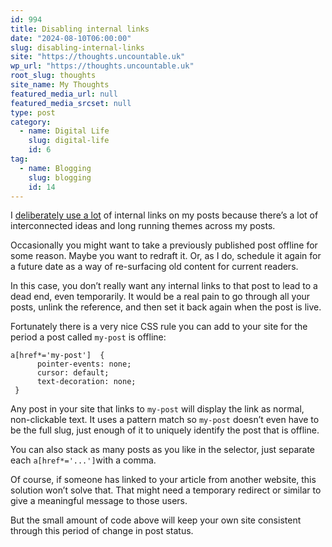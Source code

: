 ```yaml
---
id: 994
title: Disabling internal links
date: "2024-08-10T06:00:00"
slug: disabling-internal-links
site: "https://thoughts.uncountable.uk"
wp_url: "https://thoughts.uncountable.uk"
root_slug: thoughts
site_name: My Thoughts
featured_media_url: null
featured_media_srcset: null
type: post
category:
  - name: Digital Life
    slug: digital-life
    id: 6
tag:
  - name: Blogging
    slug: blogging
    id: 14
---
```



<p>I <a href="https://thoughts.uncountable.uk/do-one-thing-well/" data-type="post" data-id="207">deliberately use a lot</a> of internal links on my posts because there&#8217;s a lot of interconnected ideas and long running themes across my posts.</p>



<p>Occasionally you might want to take a previously published post offline for some reason.  Maybe you want to redraft it.  Or, as I do, schedule it again for a future date as a way of re-surfacing old content for current readers.</p>



<p>In this case, you don&#8217;t really want any internal links to that post to lead to a dead end, even temporarily.  It would be a real pain to go through all your posts, unlink the reference, and then set it back again when the post is live.</p>



<p>Fortunately there is a very nice CSS rule you can add to your site for the period a post called <code>my-post</code> is offline:</p>



<pre class="wp-block-code"><code>a&#91;href*='my-post']  {
      pointer-events: none;
      cursor: default;
      text-decoration: none;
 }</code></pre>



<p>Any post in your site that links to <code>my-post</code> will display the link as normal, non-clickable text.  It uses a pattern match so <code>my-post</code> doesn&#8217;t even have to be the full slug, just enough of it to uniquely identify the post that is offline.</p>



<p>You can also stack as many posts as you like in the selector, just separate each <code>a[href*='...']</code>with a comma.  </p>



<p>Of course, if someone has linked to your article from another website, this solution won&#8217;t solve that. That might need a temporary redirect or similar to give a meaningful message to those users.</p>



<p>But the small amount of code above will keep your own site consistent through this period of change in post status.</p>
